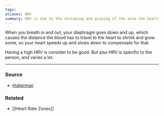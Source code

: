 ```yaml
---
tags: 
aliases: HRV
summary: HRV is due to the shrinking and growing of the area the heart has to work with due to movement of the diaphragm.
---
```

When you breath in and out, your diaphragm goes down and up, which causes the distance the blood has to travel to the heart to shrink and grow some, so your heart speeds up and slows down to compensate for that. 

Having a high HRV is consider to be good. But also HRV is specific to the person, and varies a lot.

---
### Source
- [Huberman](https://youtu.be/msGKrclcsbc?si=lW2j4juIXmU60Z96)

### Related
- [[Heart Rate Zones]]